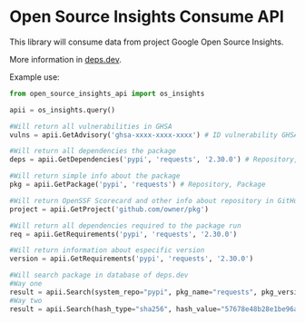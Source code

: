 # Open Source Insights Consume API

This library will consume data from project Google Open Source Insights. 

More information in [deps.dev](https://deps.dev "Website official Open Source Insights").



Example use:

```python
from open_source_insights_api import os_insights

apii = os_insights.query()

#Will return all vulnerabilities in GHSA
vulns = apii.GetAdvisory('ghsa-xxxx-xxxx-xxxx') # ID vulnerability GHSA

#Will return all dependencies the package
deps = apii.GetDependencies('pypi', 'requests', '2.30.0') # Repository, Package, Version

#Will return simple info about the package
pkg = apii.GetPackage('pypi', 'requests') # Repository, Package

#Will return OpenSSF Scorecard and other info about repository in GitHub GitLab or BitBucket
project = apii.GetProject('github.com/owner/pkg')

#Will return all dependencies required to the package run
req = apii.GetRequirements('pypi', 'requests', '2.30.0')

#Will return information about especific version
version = apii.GetRequirements('pypi', 'requests', '2.30.0')

#Will search package in database of deps.dev
#Way one
result = apii.Search(system_repo="pypi", pkg_name="requests", pkg_version="2.30.0")
#Way two
result = apii.Search(hash_type="sha256", hash_value="57678e48b28e1be96ac260ad265ba84ace59cc5e098f65e28263363fa5f724c4")



```
